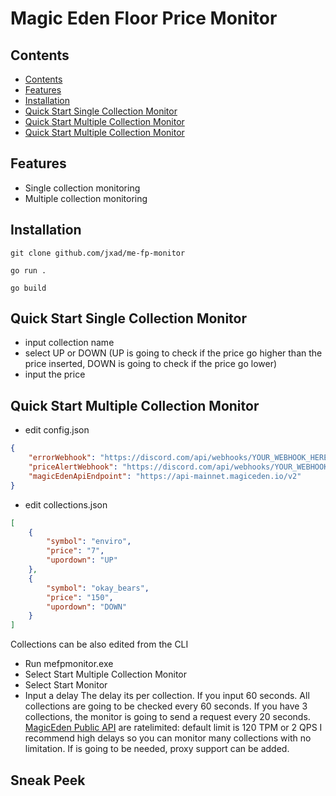 # Magic Eden Floor Price Monitor
## Contents
- [Contents](#contents)
- [Features](#features)
- [Installation](#installation)
- [Quick Start Single Collection Monitor](#quick-start-single-collection-monitor)
- [Quick Start Multiple Collection Monitor](#quick-start-multiple-collection-monitor) 
- [Quick Start Multiple Collection Monitor](#sneak-peek)

## Features
- Single collection monitoring
- Multiple collection monitoring

## Installation
```
git clone github.com/jxad/me-fp-monitor
```

```
go run .
```

```
go build
```

## Quick Start Single Collection Monitor
- input collection name
- select UP or DOWN (UP is going to check if the price go higher than the price inserted, DOWN is going to check if the price go lower)
- input the price

## Quick Start Multiple Collection Monitor
- edit config.json
```json
{
    "errorWebhook": "https://discord.com/api/webhooks/YOUR_WEBHOOK_HERE",
    "priceAlertWebhook": "https://discord.com/api/webhooks/YOUR_WEBHOOK_HERE",
    "magicEdenApiEndpoint": "https://api-mainnet.magiceden.io/v2"
}
```
- edit collections.json
```json
[
    {
        "symbol": "enviro",
        "price": "7",
        "upordown": "UP"
    },
    {
        "symbol": "okay_bears",
        "price": "150",
        "upordown": "DOWN"
    }
]
```
Collections can be also edited from the CLI

- Run mefpmonitor.exe
- Select Start Multiple Collection Monitor
- Select Start Monitor
- Input a delay 
The delay its per collection. If you input 60 seconds. All collections are going to be checked every 60 seconds.
If you have 3 collections, the monitor is going to send a request every 20 seconds. [MagicEden Public API](https://api.magiceden.dev/) are ratelimited: default limit is 120 TPM or 2 QPS
I recommend high delays so you can monitor many collections with no limitation.
If is going to be needed, proxy support can be added.

## Sneak Peek
